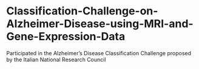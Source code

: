 # Classification-Challenge-on-Alzheimer-Disease-using-MRI-and-Gene-Expression-Data
Participated in the Alzheimer’s Disease Classification Challenge proposed by the Italian National Research Council
